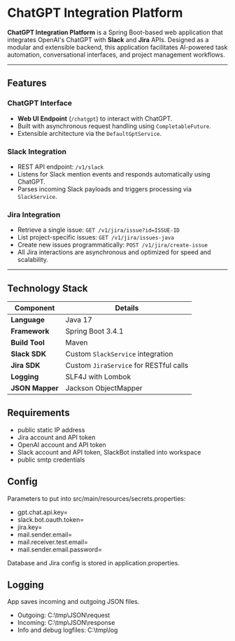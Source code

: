 # ChatGPT Integration Platform

**ChatGPT Integration Platform** is a Spring Boot-based web application that integrates OpenAI's ChatGPT with **Slack** and **Jira** APIs. Designed as a modular and extensible backend, this application facilitates AI-powered task automation, conversational interfaces, and project management workflows.

---

## Features

### ChatGPT Interface

- **Web UI Endpoint** (`/chatgpt`) to interact with ChatGPT.
- Built with asynchronous request handling using `CompletableFuture`.
- Extensible architecture via the `DefaultGptService`.

### Slack Integration

- REST API endpoint: `/v1/slack`
- Listens for Slack mention events and responds automatically using ChatGPT.
- Parses incoming Slack payloads and triggers processing via `SlackService`.

### Jira Integration

- Retrieve a single issue: `GET /v1/jira/issue?id=ISSUE-ID`
- List project-specific issues: `GET /v1/jira/issues-java`
- Create new issues programmatically: `POST /v1/jira/create-issue`
- All Jira interactions are asynchronous and optimized for speed and scalability.

---

## Technology Stack

| Component       | Details                                |
| --------------- | -------------------------------------- |
| **Language**    | Java 17                                |
| **Framework**   | Spring Boot 3.4.1                      |
| **Build Tool**  | Maven                                  |
| **Slack SDK**   | Custom `SlackService` integration      |
| **Jira SDK**    | Custom `JiraService` for RESTful calls |
| **Logging**     | SLF4J with Lombok                      |
| **JSON Mapper** | Jackson ObjectMapper                   |

## Requirements

- public static IP address
- Jira account and API token
- OpenAI account and API token
- Slack account and API token, SlackBot installed into workspace
- public smtp credentials

## Config

Parameters to put into src/main/resources/secrets.properties:

- gpt.chat.api.key=
- slack.bot.oauth.token=
- jira.key=
- mail.sender.email=
- mail.receiver.test.email=
- mail.sender.email.password=

Database and Jira config is stored in application.properties.

## Logging

App saves incoming and outgoing JSON files.

- Outgoing: C:\tmp\JSON\request
- Incoming: C:\tmp\JSON\response
- Info and debug logfiles: C:\tmp\log
